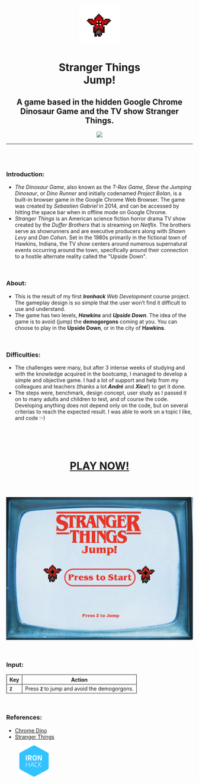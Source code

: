 <p align="center" dir="auto">
<a target="_blank" rel="noopener noreferrer" href="https://lzaquine.github.io/Stranger-Things-Jump-The-Game/">
<img src="./docs/assets/images/demogorgon.png" width="110" style="max-width: 100%;"> </a> </p>
<h1 align="center" dir="auto"><strong>Stranger Things<br>Jump!</strong></h1>
<h2 align="center" dir="auto">A game based in the hidden Google Chrome Dinosaur Game and the TV show Stranger Things.</h2>
<p align="center" dir="auto">
<img src="https://img.shields.io/github/languages/top/lzaquine/Stranger-Things-Jump-The-Game">
</p>
<hr>
<br>
<br>
<h3><strong>Introduction:</strong></h3>
<ul><li><em>The Dinosaur Game</em>, also known as the <em>T-Rex Game</em>, <em>Steve the Jumping Dinosaur</em>, or <em>Dino Runner</em> and initially codenamed <em>Project Bolan</em>, is a built-in browser game in the Google Chrome Web Browser. The game was created by <em>Sebastien Gabriel</em> in 2014, and can be accessed by hitting the space bar when in offline mode on Google Chrome.
<li><em>Stranger Things</em> is an American science fiction horror drama TV show created by the <em>Duffer Brothers</em> that is streaming on <em>Netflix</em>. The brothers serve as showrunners and are executive producers along with <em>Shawn Levy</em> and <em>Dan Cohen</em>. Set in the 1980s primarily in the fictional town of Hawkins, Indiana, the TV show centers around numerous supernatural events occurring around the town, specifically around their connection to a hostile alternate reality called the "Upside Down".</ul>
<br>
<h3><strong>About:</strong></h3>
<ul><li>This is the result of my first <em><strong>Ironhack</strong> Web Development</em> course project. The gameplay design is so simple that the user won’t find it difficult to use and understand.</li>
<li>The game has two levels, <em><strong>Hawkins</strong></em> and <em><strong>Upside Down</strong></em>. The idea of the game is to avoid (jump) the <strong>demogorgons</strong> coming at you. You can choose to play in the <strong>Upside Down</strong>, or in the city of <strong>Hawkins</strong>.</li></ul>
<br>
<h3><strong>Difficulties:</strong></h3>
<ul><li>The challenges were many, but after 3 intense weeks of studying and with the knowledge acquired in the bootcamp, I managed to develop a simple and objective game. I had a lot of support and help from my colleagues and teachers (thanks a lot <em><strong>André</strong></em> and <em><strong>Xico</strong></em>!) to get it done.</li>
<li>The steps were, benchmark, design concept, user study as I passed it on to many adults and children to test, and of course the code. Developing anything does not depend only on the code, but on several criterias to reach the expected result. I was able to work on a topic I like, and code :-)</li></ul>
<br>
<br>
<br>
<h1 align="center" dir="auto">
<a target="_blank" rel="noopener noreferrer" href="https://lzaquine.github.io/Stranger-Things-Jump-The-Game/"><strong>PLAY NOW!</strong></a></h1>
<br>
<br>
<p>
<a target="_blank" rel="noopener noreferrer" href="https://lzaquine.github.io/Stranger-Things-Jump-The-Game/">
<img src="./docs/assets/images/Start_Screen_ST_Game.png" style="max-width: 100%;"> </a></p>
<br>
<h3><strong>Input:</strong></h3>
<table>
<thead>
<tr style="border: 2px solid grey;">
<th style="border: 2px solid grey;">Key</th>
<th style="border: 2px solid grey;">Action</th>
</tr>
</thead>
<tbody style="border: 2px solid grey;">
<tr style="border: 2px solid grey;">
<td style="border: 2px solid grey;"><strong><code>Z</code></strong></td>
<td style="border: 2px solid grey;">Press <code><strong>Z</strong></code> to jump and avoid the demogorgons.</td>
</tr>
</tbody>
</table>
<br>
<h3><strong>References:</strong></h3>
<ul><a target="_blank" rel="noopener noreferrer" href="https://chromedino.com"><li>Chrome Dino</li></a>
<a target="_blank" rel="noopener noreferrer" href="https://www.netflix.com/title/80057281"><li>Stranger Things</li></a></ul>
</a>
<a target="_blank" rel="noopener noreferrer" href="https://www.ironhack.com/"><img src="./docs/assets/images/ironhack-1.svg" width="80px" style="max-width: 100%; padding-left: 35px;"></a>